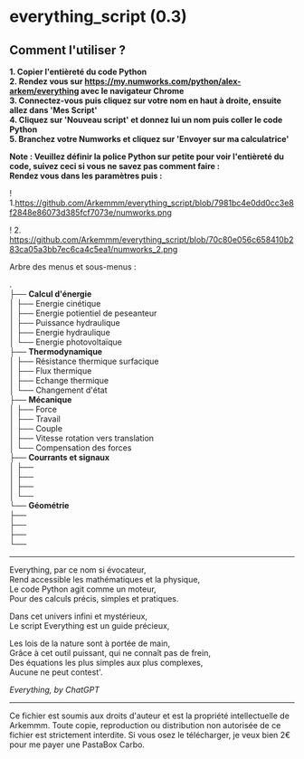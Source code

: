 # everything_script (0.3)  

## Comment l'utiliser ?  
**1. Copier l'entièreté du code Python**  
**2. Rendez vous sur https://my.numworks.com/python/alex-arkem/everything avec le navigateur Chrome**  
**3. Connectez-vous puis cliquez sur votre nom en haut à droite, ensuite allez dans 'Mes Script'**  
**4. Cliquez sur 'Nouveau script' et donnez lui un nom puis coller le code Python**  
**5. Branchez votre Numworks et cliquez sur 'Envoyer sur ma calculatrice'**

**Note : Veuillez définir la police Python sur petite pour voir l'entièreté du code, suivez ceci si vous ne savez pas comment faire :**  
**Rendez vous dans les paramètres puis :**  

! 1.https://github.com/Arkemmm/everything_script/blob/7981bc4e0dd0cc3e8f2848e86073d385fcf7073e/numworks.png

! 2. https://github.com/Arkemmm/everything_script/blob/70c80e056c658410b283ca05a3bb7ec6ca4c5ea1/numworks_2.png

Arbre des menus et sous-menus :  

.  
├── **Calcul d'énergie**  
│   ├── Energie cinétique  
│   ├── Energie potientiel de peseanteur  
│   ├── Puissance hydraulique   
│   ├── Energie hydraulique   
│   └── Energie photovoltaïque  
├── **Thermodynamique**  
│   ├── Résistance thermique surfacique  
│   ├── Flux thermique  
│   ├── Echange thermique  
│   └── Changement d'état  
├── **Mécanique**   
│   ├── Force   
│   ├── Travail   
│   ├── Couple     
│   ├── Vitesse rotation vers translation  
│   └── Compensation des forces    
├── **Courrants et signaux**  
│   ├──   
│   ├──   
│   ├──   
│   └──   
└── **Géométrie**  
    ├──   
    ├──   
    ├──   
    └──   


---


Everything, par ce nom si évocateur,  
Rend accessible les mathématiques et la physique,  
Le code Python agit comme un moteur,  
Pour des calculs précis, simples et pratiques.  

Dans cet univers infini et mystérieux,  
Le script Everything est un guide précieux,  

Les lois de la nature sont à portée de main,  
Grâce à cet outil puissant, qui ne connaît pas de frein,  
Des équations les plus simples aux plus complexes,  
Aucune ne peut contest'.  

*Everything, by ChatGPT*

---

Ce fichier est soumis aux droits d'auteur et est la propriété intellectuelle de Arkemmm.
Toute copie, reproduction ou distribution non autorisée de ce fichier est strictement interdite.
Si vous osez le télécharger, je veux bien 2€ pour me payer une PastaBox Carbo.
